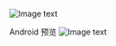 ![Image text](https://github.com/hexu6788/XamarinForms-Samples/blob/master/doc/image/XamarinForms-Samples.png?raw=true)

Android 预览
![Image text](https://github.com/hexu6788/XamarinForms-Samples/blob/master/doc/image/screen/android/directory.png)

